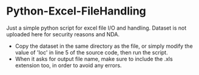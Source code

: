 # Python-Excel-FileHandling
Just a simple python script for excel file I/O and handling.
Dataset is not uploaded here for security reasons and NDA. 
* Copy the dataset in the same directory as the file, or simply modify the value of 'loc' in line 5 of the source code, then run the script.
* When it asks for output file name, make sure to include the .xls extension too, in order to avoid any errors.
